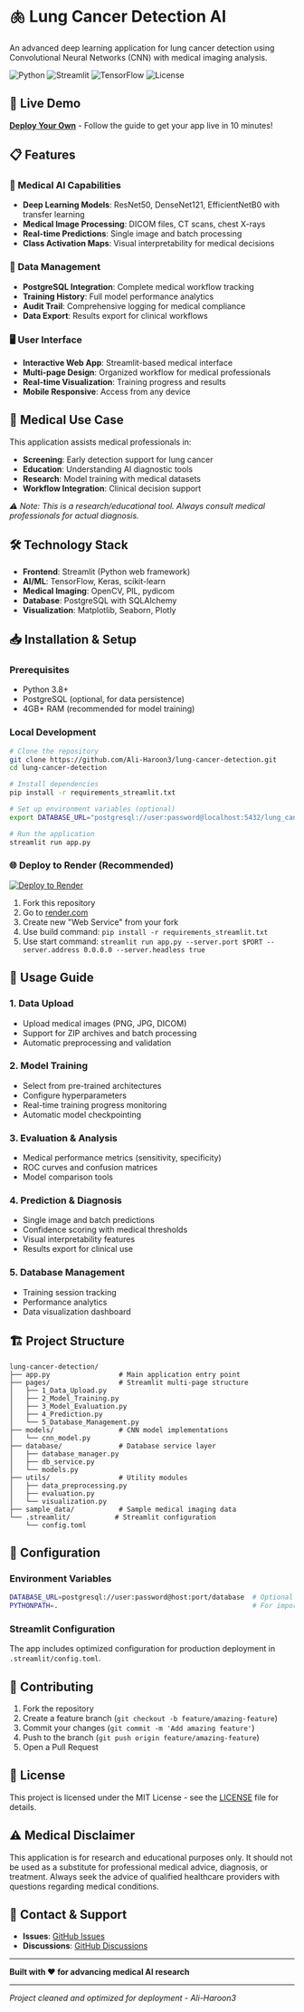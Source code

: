 # 🫁 Lung Cancer Detection AI

An advanced deep learning application for lung cancer detection using Convolutional Neural Networks (CNN) with medical imaging analysis.

![Python](https://img.shields.io/badge/python-v3.8+-blue.svg)
![Streamlit](https://img.shields.io/badge/streamlit-v1.46+-red.svg)
![TensorFlow](https://img.shields.io/badge/tensorflow-v2.17+-orange.svg)
![License](https://img.shields.io/badge/license-MIT-green.svg)

## 🚀 Live Demo

**[Deploy Your Own](RENDER_DEPLOYMENT.md)** - Follow the guide to get your app live in 10 minutes!

## 📋 Features

### 🔬 Medical AI Capabilities
- **Deep Learning Models**: ResNet50, DenseNet121, EfficientNetB0 with transfer learning
- **Medical Image Processing**: DICOM files, CT scans, chest X-rays
- **Real-time Predictions**: Single image and batch processing
- **Class Activation Maps**: Visual interpretability for medical decisions

### 💾 Data Management
- **PostgreSQL Integration**: Complete medical workflow tracking
- **Training History**: Full model performance analytics
- **Audit Trail**: Comprehensive logging for medical compliance
- **Data Export**: Results export for clinical workflows

### 🖥️ User Interface
- **Interactive Web App**: Streamlit-based medical interface
- **Multi-page Design**: Organized workflow for medical professionals
- **Real-time Visualization**: Training progress and results
- **Mobile Responsive**: Access from any device

## 🏥 Medical Use Case

This application assists medical professionals in:
- **Screening**: Early detection support for lung cancer
- **Education**: Understanding AI diagnostic tools
- **Research**: Model training with medical datasets
- **Workflow Integration**: Clinical decision support

*⚠️ Note: This is a research/educational tool. Always consult medical professionals for actual diagnosis.*

## 🛠️ Technology Stack

- **Frontend**: Streamlit (Python web framework)
- **AI/ML**: TensorFlow, Keras, scikit-learn
- **Medical Imaging**: OpenCV, PIL, pydicom
- **Database**: PostgreSQL with SQLAlchemy
- **Visualization**: Matplotlib, Seaborn, Plotly

## 📥 Installation & Setup

### Prerequisites
- Python 3.8+
- PostgreSQL (optional, for data persistence)
- 4GB+ RAM (recommended for model training)

### Local Development
```bash
# Clone the repository
git clone https://github.com/Ali-Haroon3/lung-cancer-detection.git
cd lung-cancer-detection

# Install dependencies
pip install -r requirements_streamlit.txt

# Set up environment variables (optional)
export DATABASE_URL="postgresql://user:password@localhost:5432/lung_cancer_db"

# Run the application
streamlit run app.py
```

### 🌐 Deploy to Render (Recommended)

[![Deploy to Render](https://render.com/images/deploy-to-render-button.svg)](https://render.com/deploy)

1. Fork this repository
2. Go to [render.com](https://render.com)
3. Create new "Web Service" from your fork
4. Use build command: `pip install -r requirements_streamlit.txt`
5. Use start command: `streamlit run app.py --server.port $PORT --server.address 0.0.0.0 --server.headless true`

## 📖 Usage Guide

### 1. Data Upload
- Upload medical images (PNG, JPG, DICOM)
- Support for ZIP archives and batch processing
- Automatic preprocessing and validation

### 2. Model Training
- Select from pre-trained architectures
- Configure hyperparameters
- Real-time training progress monitoring
- Automatic model checkpointing

### 3. Evaluation & Analysis
- Medical performance metrics (sensitivity, specificity)
- ROC curves and confusion matrices
- Model comparison tools

### 4. Prediction & Diagnosis
- Single image and batch predictions
- Confidence scoring with medical thresholds
- Visual interpretability features
- Results export for clinical use

### 5. Database Management
- Training session tracking
- Performance analytics
- Data visualization dashboard

## 🏗️ Project Structure

```
lung-cancer-detection/
├── app.py                 # Main application entry point
├── pages/                 # Streamlit multi-page structure
│   ├── 1_Data_Upload.py
│   ├── 2_Model_Training.py
│   ├── 3_Model_Evaluation.py
│   ├── 4_Prediction.py
│   └── 5_Database_Management.py
├── models/                # CNN model implementations
│   └── cnn_model.py
├── database/              # Database service layer
│   ├── database_manager.py
│   ├── db_service.py
│   └── models.py
├── utils/                 # Utility modules
│   ├── data_preprocessing.py
│   ├── evaluation.py
│   └── visualization.py
├── sample_data/           # Sample medical imaging data
└── .streamlit/           # Streamlit configuration
    └── config.toml
```

## 🔧 Configuration

### Environment Variables
```bash
DATABASE_URL=postgresql://user:password@host:port/database  # Optional
PYTHONPATH=.                                                # For imports
```

### Streamlit Configuration
The app includes optimized configuration for production deployment in `.streamlit/config.toml`.

## 🤝 Contributing

1. Fork the repository
2. Create a feature branch (`git checkout -b feature/amazing-feature`)
3. Commit your changes (`git commit -m 'Add amazing feature'`)
4. Push to the branch (`git push origin feature/amazing-feature`)
5. Open a Pull Request

## 📄 License

This project is licensed under the MIT License - see the [LICENSE](LICENSE) file for details.

## ⚠️ Medical Disclaimer

This application is for research and educational purposes only. It should not be used as a substitute for professional medical advice, diagnosis, or treatment. Always seek the advice of qualified healthcare providers with questions regarding medical conditions.

## 📧 Contact & Support

- **Issues**: [GitHub Issues](https://github.com/Ali-Haroon3/lung-cancer-detection/issues)
- **Discussions**: [GitHub Discussions](https://github.com/Ali-Haroon3/lung-cancer-detection/discussions)

---

**Built with ❤️ for advancing medical AI research**

---
*Project cleaned and optimized for deployment - Ali-Haroon3*